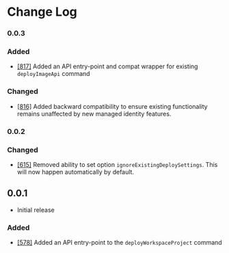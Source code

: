 # Change Log

### 0.0.3

### Added
* [[817]](https://github.com/microsoft/vscode-azurecontainerapps/pull/817) Added an API entry-point and compat wrapper for existing `deployImageApi` command

### Changed
* [[816]](https://github.com/microsoft/vscode-azurecontainerapps/pull/816) Added backward compatibility to ensure existing functionality remains unaffected by new managed identity features.

### 0.0.2

### Changed
* [[615]](https://github.com/microsoft/vscode-azurecontainerapps/pull/615) Removed ability to set option `ignoreExistingDeploySettings`. This will now happen automatically by default.

## 0.0.1
* Initial release

### Added
* [[578]](https://github.com/microsoft/vscode-azurecontainerapps/pull/578) Added an API entry-point to the `deployWorkspaceProject` command
